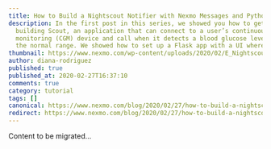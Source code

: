 ```yaml
---
title: How to Build a Nightscout Notifier with Nexmo Messages and Python – Part Two
description: In the first post in this series, we showed you how to get started
  building Scout, an application that can connect to a user’s continuous glucose
  monitoring (CGM) device and call when it detects a blood glucose level outside
  the normal range. We showed how to set up a Flask app with a UI where […]
thumbnail: https://www.nexmo.com/wp-content/uploads/2020/02/E_Nightscout-Notifier_Part2_1200x600.png
author: diana-rodriguez
published: true
published_at: 2020-02-27T16:37:10
comments: true
category: tutorial
tags: []
canonical: https://www.nexmo.com/blog/2020/02/27/how-to-build-a-nightscout-notifier-with-nexmo-messages-and-python-part-two-dr
redirect: https://www.nexmo.com/blog/2020/02/27/how-to-build-a-nightscout-notifier-with-nexmo-messages-and-python-part-two-dr
---
```

Content to be migrated...